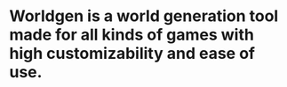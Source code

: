 # Worldgen is a world generation tool made for all kinds of games with high customizability and ease of use.
